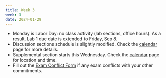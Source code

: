 ```yaml
---
title: Week 3
week: 3
date: 2024-01-29
---
```


- Monday is Labor Day: no class activity (lab sections, office hours). As a result, Lab 1 due date is extended to Friday, Sep 8.
- Discussion sections schedule is slightly modified. Check the [calendar](calendar) page for more details.
- Supplemental section starts this Wednesday. Check the [calendar](calendar) page for location and time.
- Fill out the [Exam Conflict Form](https://edstem.org/us/courses/42657/discussion/3361044) if any exam conflicts with your other commitments.
